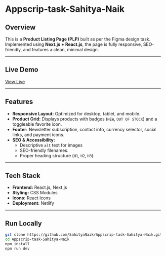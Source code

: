 # Appscrip-task-Sahitya-Naik

## Overview
This is a **Product Listing Page (PLP)** built as per the Figma design task. Implemented using **Next.js + React.js**, the page is fully responsive, SEO-friendly, and features a clean, minimal design.  

---

## Live Demo
[View Live](https://appscrip-task-sahitya.netlify.app/)  

---

## Features
- **Responsive Layout:** Optimized for desktop, tablet, and mobile.  
- **Product Grid:** Displays products with badges (`NEW`, `OUT OF STOCK`) and a toggleable favorite icon.  
- **Footer:** Newsletter subscription, contact info, currency selector, social links, and payment icons.  
- **SEO & Accessibility:**  
  - Descriptive `alt` text for images  
  - SEO-friendly filenames.
  - Proper heading structure (`H1`, `H2`, `H3`)  

---

## Tech Stack
- **Frontend:** React.js, Next.js  
- **Styling:** CSS Modules  
- **Icons:** React Icons 
- **Deployment:** Netlify  

---

## Run Locally
```bash
git clone https://github.com/SahityaNaik/Appscrip-task-Sahitya-Naik.git
cd Appscrip-task-Sahitya-Naik
npm install
npm run dev
